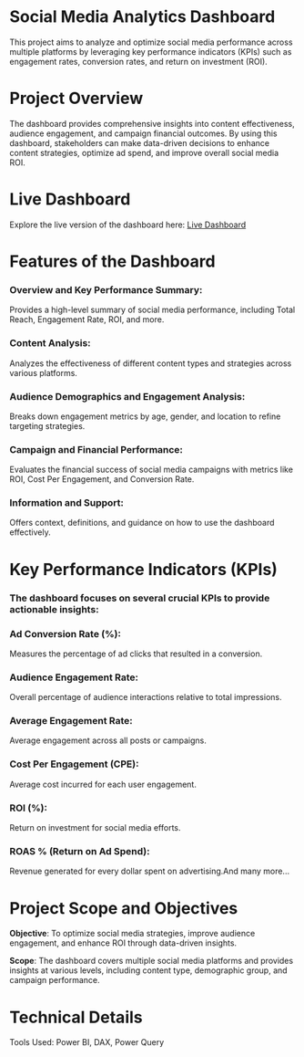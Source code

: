 # Social Media Analytics Dashboard

This project aims to analyze and optimize social media performance across multiple platforms by leveraging key performance indicators (KPIs) such as engagement rates, conversion rates, and return on investment (ROI).

# Project Overview
The dashboard provides comprehensive insights into content effectiveness, audience engagement, and campaign financial outcomes. By using this dashboard, stakeholders can make data-driven decisions to enhance content strategies, optimize ad spend, and improve overall social media ROI.

# Live Dashboard
Explore the live version of the dashboard here: [Live Dashboard](https://app.powerbi.com/groups/me/reports/33fdaa13-ffbb-48da-b0f6-a21ec938fd81/aa6a4100b202556d8718?experience=power-bi&bookmarkGuid=fea421f7d66e60deee0a)

# Features of the Dashboard
### Overview and Key Performance Summary:  
Provides a high-level summary of social media performance, including Total Reach, Engagement Rate, ROI, and more.
### Content Analysis:
 Analyzes the effectiveness of different content types and strategies across various platforms.
### Audience Demographics and Engagement Analysis:
 Breaks down engagement metrics by age, gender, and location to refine targeting strategies.
### Campaign and Financial Performance: 
Evaluates the financial success of social media campaigns with metrics like ROI, Cost Per Engagement, and Conversion Rate.
### Information and Support: 
Offers context, definitions, and guidance on how to use the dashboard effectively.

# Key Performance Indicators (KPIs)
### The dashboard focuses on several crucial KPIs to provide actionable insights:

### Ad Conversion Rate (%): 
Measures the percentage of ad clicks that resulted in a conversion.
### Audience Engagement Rate:
Overall percentage of audience interactions relative to total impressions.
### Average Engagement Rate:
Average engagement across all posts or campaigns.
### Cost Per Engagement (CPE): 
Average cost incurred for each user engagement.
### ROI (%): 
Return on investment for social media efforts.
### ROAS % (Return on Ad Spend): 
Revenue generated for every dollar spent on advertising.And many more...

# Project Scope and Objectives
**Objective**: To optimize social media strategies, improve audience engagement, and enhance ROI through data-driven insights.

**Scope**: The dashboard covers multiple social media platforms and provides insights at various levels, including content type, demographic group, and campaign performance.

# Technical Details
Tools Used: Power BI, DAX, Power Query
